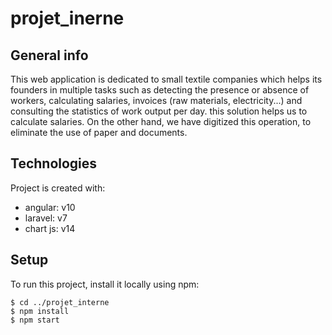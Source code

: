 # projet_inerne
## General info
This web application is dedicated to small textile companies which helps its founders in multiple tasks such as detecting the presence or absence of workers, calculating salaries, invoices (raw materials, electricity...) and consulting the statistics of work output per day.
this solution helps us to calculate salaries. On the other hand, we have digitized this operation, to eliminate the use of paper and documents.
## Technologies
Project is created with:
* angular: v10
* laravel: v7
* chart js: v14 
	
## Setup
To run this project, install it locally using npm:

```
$ cd ../projet_interne
$ npm install
$ npm start
```


